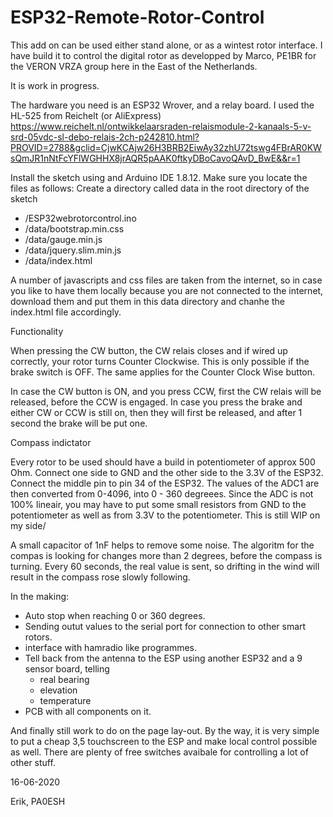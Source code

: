 # ESP32-Remote-Rotor-Control
This add on can be used either stand alone, or as a wintest rotor interface. I have build it to control the digital rotor as developped by Marco, PE1BR for the VERON VRZA group here in the East of the Netherlands.

It is work in progress.

The hardware you need is an ESP32 Wrover, and a relay board. I used the HL-525 from Reichelt (or AliExpress)
https://www.reichelt.nl/ontwikkelaarsraden-relaismodule-2-kanaals-5-v-srd-05vdc-sl-debo-relais-2ch-p242810.html?PROVID=2788&gclid=CjwKCAjw26H3BRB2EiwAy32zhU72tswg4FBrAR0KWsQmJR1nNtFcYFlWGHHX8jrAQR5pAAK0ftkyDBoCavoQAvD_BwE&&r=1

Install the sketch using and Arduino IDE 1.8.12. Make sure you locate the files as follows:
Create a directory called data in the root directory of the sketch
-  /ESP32webrotorcontrol.ino
-    /data/bootstrap.min.css
-    /data/gauge.min.js
-    /data/jquery.slim.min.js
-    /data/index.html

A number of javascripts and css files are taken from the internet, so in case you like to have them locally because you are not connected to the internet, download them and put them in this data directory and chanhe the index.html file accordingly.

Functionality

When pressing the CW button, the CW relais closes and if wired up correctly, your rotor turns Counter Clockwise.
This is only possible if the brake switch is OFF.
The same applies for the Counter Clock Wise button.

In case the CW button is ON, and you press CCW, first the CW relais will be released, before the CCW is engaged.
In case you press the brake and either CW or CCW is still on, then they will first be released, and after 1 second the brake will be put one.


Compass indictator

Every rotor to be used should have a build in potentiometer of approx 500 Ohm.
Connect one side to GND and the other side to the 3.3V of the ESP32. Connect the middle pin to pin 34 of the ESP32.
The values of the ADC1 are then converted from 0-4096, into 0 - 360 degreees.
Since the ADC is not 100% lineair, you may have to put some small resistors from GND to the potentiometer as well as from 3.3V to the potentiometer. This is still WIP on my side/

A small capacitor of 1nF helps to remove some noise.
The algoritm for the compas is looking for changes more than 2 degrees, before the compass is turning. Every 60 seconds, the real value is sent, so drifting in the wind will result in the compass rose slowly following.

In the making:

- Auto stop when reaching 0 or 360 degrees.
- Sending outut values to the serial port for connection to other smart rotors.
- interface with hamradio like programmes.
- Tell back from the antenna to the ESP using another ESP32 and a 9 sensor board, telling
  - real bearing
  - elevation
  - temperature
 - PCB with all components on it.
  
And finally still work to do on the page lay-out.
By the way, it is very simple to put a cheap 3,5 touchscreen to the ESP and make local control possible as well.
There are plenty of free switches avaibale for controlling a lot of other stuff.



16-06-2020

Erik, PA0ESH
